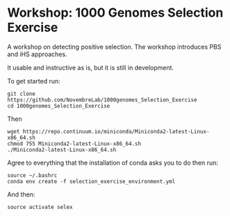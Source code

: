 # Workshop: 1000 Genomes Selection Exercise

A workshop on detecting positive selection.  The workshop introduces PBS and iHS approaches.  

It usable and instructive as is, but it is still in development. 

To get started run:
```
git clone https://github.com/NovembreLab/1000genomes_Selection_Exercise
cd 1000genomes_Selection_Exercise
```
Then
```
wget https://repo.continuum.io/miniconda/Miniconda2-latest-Linux-x86_64.sh
chmod 755 Miniconda2-latest-Linux-x86_64.sh
./Miniconda2-latest-Linux-x86_64.sh
```
Agree to everything that the installation of conda asks you to do then run:
```
source ~/.bashrc
conda env create -f selection_exercise_environment.yml
```
And then: 
```
source activate selex
````


